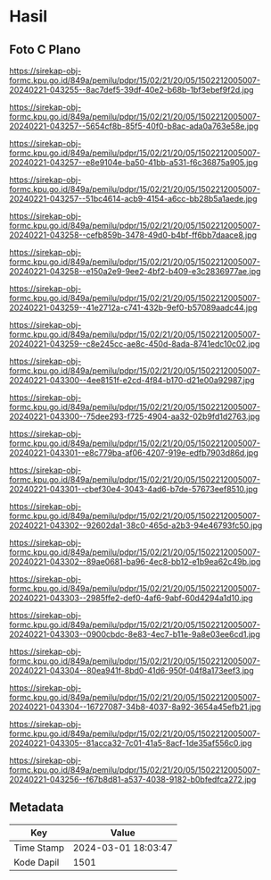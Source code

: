 # Hasil

## Foto C Plano

https://sirekap-obj-formc.kpu.go.id/849a/pemilu/pdpr/15/02/21/20/05/1502212005007-20240221-043255--8ac7def5-39df-40e2-b68b-1bf3ebef9f2d.jpg

https://sirekap-obj-formc.kpu.go.id/849a/pemilu/pdpr/15/02/21/20/05/1502212005007-20240221-043257--5654cf8b-85f5-40f0-b8ac-ada0a763e58e.jpg

https://sirekap-obj-formc.kpu.go.id/849a/pemilu/pdpr/15/02/21/20/05/1502212005007-20240221-043257--e8e9104e-ba50-41bb-a531-f6c36875a905.jpg

https://sirekap-obj-formc.kpu.go.id/849a/pemilu/pdpr/15/02/21/20/05/1502212005007-20240221-043257--51bc4614-acb9-4154-a6cc-bb28b5a1aede.jpg

https://sirekap-obj-formc.kpu.go.id/849a/pemilu/pdpr/15/02/21/20/05/1502212005007-20240221-043258--cefb859b-3478-49d0-b4bf-ff6bb7daace8.jpg

https://sirekap-obj-formc.kpu.go.id/849a/pemilu/pdpr/15/02/21/20/05/1502212005007-20240221-043258--e150a2e9-9ee2-4bf2-b409-e3c2836977ae.jpg

https://sirekap-obj-formc.kpu.go.id/849a/pemilu/pdpr/15/02/21/20/05/1502212005007-20240221-043259--41e2712a-c741-432b-9ef0-b57089aadc44.jpg

https://sirekap-obj-formc.kpu.go.id/849a/pemilu/pdpr/15/02/21/20/05/1502212005007-20240221-043259--c8e245cc-ae8c-450d-8ada-8741edc10c02.jpg

https://sirekap-obj-formc.kpu.go.id/849a/pemilu/pdpr/15/02/21/20/05/1502212005007-20240221-043300--4ee8151f-e2cd-4f84-b170-d21e00a92987.jpg

https://sirekap-obj-formc.kpu.go.id/849a/pemilu/pdpr/15/02/21/20/05/1502212005007-20240221-043300--75dee293-f725-4904-aa32-02b9fd1d2763.jpg

https://sirekap-obj-formc.kpu.go.id/849a/pemilu/pdpr/15/02/21/20/05/1502212005007-20240221-043301--e8c779ba-af06-4207-919e-edfb7903d86d.jpg

https://sirekap-obj-formc.kpu.go.id/849a/pemilu/pdpr/15/02/21/20/05/1502212005007-20240221-043301--cbef30e4-3043-4ad6-b7de-57673eef8510.jpg

https://sirekap-obj-formc.kpu.go.id/849a/pemilu/pdpr/15/02/21/20/05/1502212005007-20240221-043302--92602da1-38c0-465d-a2b3-94e46793fc50.jpg

https://sirekap-obj-formc.kpu.go.id/849a/pemilu/pdpr/15/02/21/20/05/1502212005007-20240221-043302--89ae0681-ba96-4ec8-bb12-e1b9ea62c49b.jpg

https://sirekap-obj-formc.kpu.go.id/849a/pemilu/pdpr/15/02/21/20/05/1502212005007-20240221-043303--2985ffe2-def0-4af6-9abf-60d4294a1d10.jpg

https://sirekap-obj-formc.kpu.go.id/849a/pemilu/pdpr/15/02/21/20/05/1502212005007-20240221-043303--0900cbdc-8e83-4ec7-b11e-9a8e03ee6cd1.jpg

https://sirekap-obj-formc.kpu.go.id/849a/pemilu/pdpr/15/02/21/20/05/1502212005007-20240221-043304--80ea941f-8bd0-41d6-950f-04f8a173eef3.jpg

https://sirekap-obj-formc.kpu.go.id/849a/pemilu/pdpr/15/02/21/20/05/1502212005007-20240221-043304--16727087-34b8-4037-8a92-3654a45efb21.jpg

https://sirekap-obj-formc.kpu.go.id/849a/pemilu/pdpr/15/02/21/20/05/1502212005007-20240221-043305--81acca32-7c01-41a5-8acf-1de35af556c0.jpg

https://sirekap-obj-formc.kpu.go.id/849a/pemilu/pdpr/15/02/21/20/05/1502212005007-20240221-043256--f67b8d81-a537-4038-9182-b0bfedfca272.jpg


## Metadata

| Key        | Value               |
| ---------- | ------------------- |
| Time Stamp | 2024-03-01 18:03:47 |
| Kode Dapil | 1501                |



